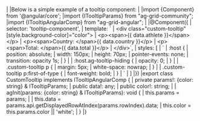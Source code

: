 <framework-specific-section frameworks="angular">
|
|Below is a simple example of a tooltip component:
|
</framework-specific-section>

<framework-specific-section frameworks="angular">
<snippet transform={false} language="ts">
|import {Component} from '@angular/core';
|import {ITooltipParams} from "ag-grid-community";
|import {ITooltipAngularComp} from "ag-grid-angular";
|
|@Component({
|    selector: 'tooltip-component',
|    template: `
|      &lt;div class="custom-tooltip" [style.background-color]="color">
|          &lt;p>&lt;span>{{ data.athlete }}&lt;/span>&lt;/p>
|          &lt;p>&lt;span>Country: &lt;/span>{{ data.country }}&lt;/p>
|          &lt;p>&lt;span>Total: &lt;/span>{{ data.total }}&lt;/p>
|      &lt;/div>`,
|    styles: [
|        `
|            :host {
|                position: absolute;
|                width: 150px;
|                height: 70px;
|                pointer-events: none;
|                transition: opacity 1s;
|            }
|
|            :host.ag-tooltip-hiding {
|                opacity: 0;
|            }
|
|            .custom-tooltip p {
|                margin: 5px;
|                white-space: nowrap;
|            }
|
|            .custom-tooltip p:first-of-type {
|                font-weight: bold;
|            }
|        `
|    ]
|})
|export class CustomTooltip implements ITooltipAngularComp {
|    private params!: {color: string} & ITooltipParams;
|    public data!: any;
|    public color!: string;
|
|    agInit(params: {color: string} & ITooltipParams): void {
|        this.params = params;
|
|        this.data = params.api.getDisplayedRowAtIndex(params.rowIndex).data;
|        this.color = this.params.color || 'white';
|    }
|}
</snippet>
</framework-specific-section>
